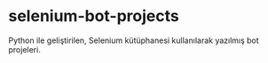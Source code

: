 # selenium-bot-projects
Python ile geliştirilen, Selenium kütüphanesi kullanılarak yazılmış bot projeleri.

